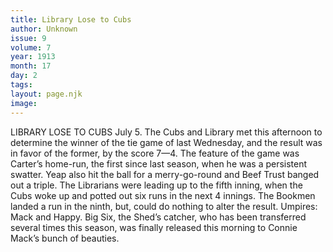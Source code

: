 ```yaml
---
title: Library Lose to Cubs
author: Unknown
issue: 9
volume: 7
year: 1913
month: 17
day: 2
tags:
layout: page.njk
image:
---
```

LIBRARY LOSE TO CUBS    July 5.    The Cubs and Library met this afternoon to determine the winner of the tie game of last Wednesday, and the result was in favor of the former, by the score 7—4. The feature of the game was Carter’s home-run, the first since last season, when he was a persistent swatter. Yeap also hit the ball for a merry-go-round and Beef Trust banged out a triple. The Librarians were leading up to the fifth inning, when the Cubs woke up and potted out six runs in the next 4 innings. The Bookmen landed a run in the ninth, but, could do nothing to alter the result. Umpires: Mack and Happy. Big Six, the Shed’s catcher, who has been transferred several times this season, was finally released this morning to Connie Mack’s bunch of beauties. 
